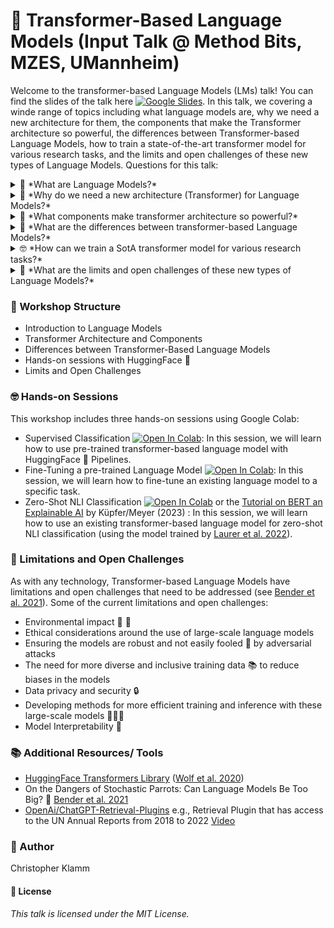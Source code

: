 # 🤖 Transformer-Based Language Models (Input Talk @ Method Bits, MZES, UMannheim)
Welcome to the transformer-based Language Models (LMs) talk! You can find the slides of the talk here [![Google Slides](https://img.shields.io/badge/Slides-yellow?logo=google-slides)](https://docs.google.com/presentation/d/1py8jRKvNZXCrCCwtAtwgewMHEDM7d1iKI7E4cA_sgt0/edit?usp=sharing). In this talk, we covering a winde range of topics including what language models are, why we need a new architecture for them, the components that make the Transformer architecture so powerful, the differences between Transformer-based Language Models, how to train a state-of-the-art transformer model for various research tasks, and the limits and open challenges of these new types of Language Models. Questions for this talk:
<details><summary>🤔 *What are Language Models?*</summary>
<br>
Language models are a type of machine learning model that can predict the probability of a sequence of words in a given context.
</details>
<details><summary>🚀 *Why do we need a new architecture (Transformer) for Language Models?*</summary>
<br>
The Transformer architecture was introduced to overcome the limitations of previous models, such as Recurrent Neural Networks (RNNs) and Long Short-Term Memory (LSTM) networks, in capturing long-term dependencies in text.
</details>
<details><summary>🔧 *What components make transformer architecture so powerful?*</summary>
<br>
The Transformer architecture is made up of several key components, including self-attention mechanisms, multi-head attention, and feed-forward neural networks.
</details>
<details><summary>🤖 *What are the differences between transformer-based Language Models?*</summary>
<br>
There are several different types of transformer-based language models, including autoregressive models like GPT-2 and GPT-3, and encoder-decoder models like BERT and RoBERTa.
</details>
<details><summary>🤓 *How can we train a SotA transformer model for various research tasks?*</summary>
<br>
In this talk, we will provide hands-on sessions with Colab for implementing a language model for supervised topic classification, a domain adaptation approach, and a zero-shot NLI classification with an existing model.
</details>
<details><summary>🤯 *What are the limits and open challenges of these new types of Language Models?*</summary>
<br>
Despite their impressive performance on various tasks, transformer-based language models still face challenges such as data bias, explainability, ethical concerns and many more.
</details>


### 📝 Workshop Structure
* Introduction to Language Models
* Transformer Architecture and Components
* Differences between Transformer-Based Language Models
* Hands-on sessions with HuggingFace 🤗
* Limits and Open Challenges

### 🤓 Hands-on Sessions
This workshop includes three hands-on sessions using Google Colab:
* Supervised Classification [![Open In Colab](https://colab.research.google.com/assets/colab-badge.svg)](https://colab.research.google.com/drive/1mxfxJ9rEMyxWP-L0aJL4JB0WhCPeFQxM?usp=sharing): In this session, we will learn how to use pre-trained transformer-based language model with HuggingFace 🤗 Pipelines.
* Fine-Tuning a pre-trained Language Model [![Open In Colab](https://colab.research.google.com/assets/colab-badge.svg)](https://colab.research.google.com/drive/1R_pwYcaw3INGyf6hM9gNt_E_UGWp6BoN?usp=sharing): In this session, we will learn how to fine-tune an existing language model to a specific task.
* Zero-Shot NLI Classification [![Open In Colab](https://colab.research.google.com/assets/colab-badge.svg)](https://colab.research.google.com/drive/1jK_hD6XJDCEHnWj7yHyCOo8fmqjR3yx0?usp=sharing) or the [Tutorial on BERT an Explainable AI](https://www.mzes.uni-mannheim.de/socialsciencedatalab/article/bert-explainable-ai/#bert-training) by Küpfer/Meyer (2023) : In this session, we will learn how to use an existing transformer-based language model for zero-shot NLI classification (using the model trained by [Laurer et al. 2022](https://huggingface.co/MoritzLaurer/mDeBERTa-v3-base-mnli-xnli)).




### 🦜 Limitations and Open Challenges
As with any technology, Transformer-based Language Models have limitations and open challenges that need to be addressed (see [Bender et al. 2021](https://dl.acm.org/doi/10.1145/3442188.3445922)). Some of the current limitations and open challenges:
* Environmental impact 🌳 💨
* Ethical considerations around the use of large-scale language models
* Ensuring the models are robust and not easily fooled 👺 by adversarial attacks
* The need for more diverse and inclusive training data 📚 to reduce biases in the models
* Data privacy and security 🔒
* Developing methods for more efficient training and inference with these large-scale models 👩🏾‍🎓
* Model Interpretability 🔎

### 📚 Additional Resources/ Tools
* [HuggingFace Transformers Library](https://huggingface.co) ([Wolf et al. 2020](https://aclanthology.org/2020.emnlp-demos.6.pdf))
* On the Dangers of Stochastic Parrots: Can Language Models Be Too Big? 🦜 [Bender et al. 2021](https://dl.acm.org/doi/10.1145/3442188.3445922)
* [OpenAi/ChatGPT-Retrieval-Plugins](https://github.com/openai/chatgpt-retrieval-plugin) e.g., Retrieval Plugin that has access to the UN Annual Reports from 2018 to 2022 [Video](https://cdn.openai.com/chat-plugins/retrieval-gh-repo-readme/Retrieval-Final.mp4)

### 👤 Author
Christopher Klamm

#### 📝 License
_This talk is licensed under the MIT License._
